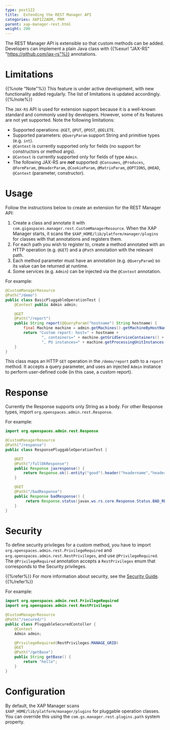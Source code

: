 ```yaml
---
type: post122
title:  Extending the REST Manager API
categories: XAP122ADM, PRM
parent: xap-manager-rest.html
weight: 200
---
```

 
The REST Manager API is extensible so that custom methods can be added. Developers can implement a plain Java class with {{%exurl "JAX-RS" "https://github.com/jax-rs"%}} annotations.

# Limitations

{{%note "Note"%}}
This feature is under active development, with new functionality added regularly. The list of limitations is updated accordingly.
{{%/note%}}

The `JAX-RS` API is used for extension support because it is a well-known standard and commonly used by developers. However, some of its features are not yet supported. Note the following limitations:

* Supported operations: `@GET`, `@PUT`, `@POST`, `@DELETE`.
* Supported parameters: `@QueryParam` support String and primitive types (e.g. `int`).
 * `@Context` is currently supported only for fields (no support for constructors or method args).
 * `@Context` is currently supported only for fields of type `Admin`.
* The following JAX-RS are _**not**_ supported: `@Consumes`, `@Produces`, `@FormParam`, `@HeaderParam`, `@CookieParam`, `@MatrixParam`, `@OPTIONS`, `@HEAD`, `@Context` (parameter, constructor).

# Usage

Follow the instructions below to create an extension for the REST Manager API:

1. Create a class and annotate it with `com.gigaspaces.manager.rest.CustomManagerResource`. When the XAP Manager starts, it scans the `$XAP_HOME/lib/platform/manager/plugins` for classes with that annotations and registers them.
2. For each path you wish to register to, create a method annotated with an HTTP operation (e.g. `@GET`) and a `@Path` annotation with the relevant path.
3. Each method parameter must have an annotation (e.g. `@QueryParam`) so its value can be returned at runtime.
4. Some services (e.g. `Admin`) can be injected via the `@Context` annotation.

For example:

```java
@CustomManagerResource
@Path("/demo")
public class BasicPluggableOperationTest {
    @Context public Admin admin;

    @GET
    @Path("/report")
    public String report(@QueryParam("hostname") String hostname) {
        final Machine machine = admin.getMachines().getMachineByHostName(hostname);
        return "Custom report: host=" + hostname + 
                ", containers=" + machine.getGridServiceContainers() + 
                ", PU instances=" + machine.getProcessingUnitInstances();
    }
}
```

This class maps an HTTP `GET` operation in the `/demo/report` path to a `report` method. It accepts a query parameter, and uses an injected `Admin` instance to perform user-defined code (in this case, a custom report).

# Response

Currently the Response supports only String as a body. For other Response types, import `org.openspaces.admin.rest.Response`. 

For example:
```java
import org.openspaces.admin.rest.Response

@CustomManagerResource
@Path("/response")
public class ResponsePluggableOperationTest {

    @GET
    @Path("/fullOkResponse")
    public Response jaxresponse() {
        return Response.ok().entity("good").header("headername","headervalue").build();
    }

    @GET
    @Path("/badResponse")
    public Response badResponse() {
         return Response.status(javax.ws.rs.core.Response.Status.BAD_REQUEST).header("headername","headervalue").build();
    }
}
```
# Security

To define security privileges for a custom method, you have to import `org.openspaces.admin.rest.PrivilegeRequired` and `org.openspaces.admin.rest.RestPrivileges`, and use `@PrivilegeRequired`.
The `@PrivilegeRequired` annotation accepts a `RestPrivileges` enum that corresponds to the Security privileges. 

{{%refer%}}
For more information about security, see the [Security Guide](../security/).
{{%/refer%}}

For example:
```java
import org.openspaces.admin.rest.PrivilegeRequired
import org.openspaces.admin.rest.RestPrivileges

@CustomManagerResource
@Path("/secured/")
public class PluggableSecuredContoller {
    @Context
    Admin admin;

    @PrivilegeRequired(RestPrivileges.MANAGE_GRID)
    @GET
    @Path("/getBase")
    public String getBase() {
        return "hello";
    }
}
```




# Configuration

By default, the XAP Manager scans `$XAP_HOME/lib/platform/manager/plugins` for pluggable operation classes. You can override this using the `com.gs.manager.rest.plugins.path` system property.


